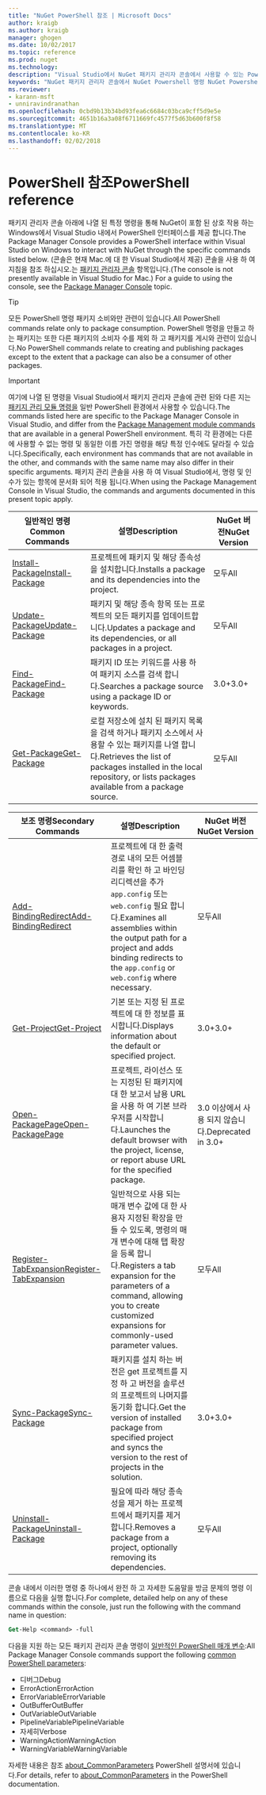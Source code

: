 ```yaml
---
title: "NuGet PowerShell 참조 | Microsoft Docs"
author: kraigb
ms.author: kraigb
manager: ghogen
ms.date: 10/02/2017
ms.topic: reference
ms.prod: nuget
ms.technology: 
description: "Visual Studio에서 NuGet 패키지 관리자 콘솔에서 사용할 수 있는 PowerShell 명령에 대 한 전체 참조 합니다."
keywords: "NuGet 패키지 관리자 콘솔에서 NuGet Powershell 명령 NuGet Powershell 참조"
ms.reviewer:
- karann-msft
- unniravindranathan
ms.openlocfilehash: 0cbd9b13b34bd93fea6c6684c03bca9cff5d9e5e
ms.sourcegitcommit: 4651b16a3a08f6711669fc4577f5d63b600f8f58
ms.translationtype: MT
ms.contentlocale: ko-KR
ms.lasthandoff: 02/02/2018
---
```

# <a name="powershell-reference"></a><span data-ttu-id="950a2-104">PowerShell 참조</span><span class="sxs-lookup"><span data-stu-id="950a2-104">PowerShell reference</span></span>

<span data-ttu-id="950a2-105">패키지 관리자 콘솔 아래에 나열 된 특정 명령을 통해 NuGet이 포함 된 상호 작용 하는 Windows에서 Visual Studio 내에서 PowerShell 인터페이스를 제공 합니다.</span><span class="sxs-lookup"><span data-stu-id="950a2-105">The Package Manager Console provides a PowerShell interface within Visual Studio on Windows to interact with NuGet through the specific commands listed below.</span></span> <span data-ttu-id="950a2-106">(콘솔은 현재 Mac.에 대 한 Visual Studio에서 제공) 콘솔을 사용 하 여 지침을 참조 하십시오.는 [패키지 관리자 콘솔](../tools/package-manager-console.md) 항목입니다.</span><span class="sxs-lookup"><span data-stu-id="950a2-106">(The console is not presently available in Visual Studio for Mac.) For a guide to using the console, see the [Package Manager Console](../tools/package-manager-console.md) topic.</span></span>

> [!Tip]
> <span data-ttu-id="950a2-107">모든 PowerShell 명령 패키지 소비와만 관련이 있습니다.</span><span class="sxs-lookup"><span data-stu-id="950a2-107">All PowerShell commands relate only to package consumption.</span></span> <span data-ttu-id="950a2-108">PowerShell 명령을 만들고 하는 패키지는 또한 다른 패키지의 소비자 수를 제외 하 고 패키지를 게시와 관련이 있습니다.</span><span class="sxs-lookup"><span data-stu-id="950a2-108">No PowerShell commands relate to creating and publishing packages except to the extent that a package can also be a consumer of other packages.</span></span>

> [!Important]
> <span data-ttu-id="950a2-109">여기에 나열 된 명령을 Visual Studio에서 패키지 관리자 콘솔에 관련 된와 다른 지는 [패키지 관리 모듈 명령을](/powershell/module/packagemanagement/?view=powershell-6) 일반 PowerShell 환경에서 사용할 수 있습니다.</span><span class="sxs-lookup"><span data-stu-id="950a2-109">The commands listed here are specific to the Package Manager Console in Visual Studio, and differ from the [Package Management module commands](/powershell/module/packagemanagement/?view=powershell-6) that are available in a general PowerShell environment.</span></span> <span data-ttu-id="950a2-110">특히 각 환경에는 다른에 사용할 수 없는 명령 및 동일한 이름 가진 명령을 해당 특정 인수에도 달라질 수 있습니다.</span><span class="sxs-lookup"><span data-stu-id="950a2-110">Specifically, each environment has commands that are not available in the other, and commands with the same name may also differ in their specific arguments.</span></span> <span data-ttu-id="950a2-111">패키지 관리 콘솔을 사용 하 여 Visual Studio에서, 명령 및 인수가 있는 항목에 문서화 되어 적용 됩니다.</span><span class="sxs-lookup"><span data-stu-id="950a2-111">When using the Package Management Console in Visual Studio, the commands and arguments documented in this present topic apply.</span></span>

| <span data-ttu-id="950a2-112">일반적인 명령</span><span class="sxs-lookup"><span data-stu-id="950a2-112">Common Commands</span></span> | <span data-ttu-id="950a2-113">설명</span><span class="sxs-lookup"><span data-stu-id="950a2-113">Description</span></span> | <span data-ttu-id="950a2-114">NuGet 버전</span><span class="sxs-lookup"><span data-stu-id="950a2-114">NuGet Version</span></span> |
| --- | --- | --- |
| [<span data-ttu-id="950a2-115">Install-Package</span><span class="sxs-lookup"><span data-stu-id="950a2-115">Install-Package</span></span>](ps-ref-install-package.md) | <span data-ttu-id="950a2-116">프로젝트에 패키지 및 해당 종속성을 설치합니다.</span><span class="sxs-lookup"><span data-stu-id="950a2-116">Installs a package and its dependencies into the project.</span></span> | <span data-ttu-id="950a2-117">모두</span><span class="sxs-lookup"><span data-stu-id="950a2-117">All</span></span> |
| [<span data-ttu-id="950a2-118">Update-Package</span><span class="sxs-lookup"><span data-stu-id="950a2-118">Update-Package</span></span>](ps-ref-update-package.md) | <span data-ttu-id="950a2-119">패키지 및 해당 종속 항목 또는 프로젝트의 모든 패키지를 업데이트합니다.</span><span class="sxs-lookup"><span data-stu-id="950a2-119">Updates a package and its dependencies, or all packages in a project.</span></span> | <span data-ttu-id="950a2-120">모두</span><span class="sxs-lookup"><span data-stu-id="950a2-120">All</span></span> |
| [<span data-ttu-id="950a2-121">Find-Package</span><span class="sxs-lookup"><span data-stu-id="950a2-121">Find-Package</span></span>](ps-ref-find-package.md) | <span data-ttu-id="950a2-122">패키지 ID 또는 키워드를 사용 하 여 패키지 소스를 검색 합니다.</span><span class="sxs-lookup"><span data-stu-id="950a2-122">Searches a package source using a package ID or keywords.</span></span> | <span data-ttu-id="950a2-123">3.0+</span><span class="sxs-lookup"><span data-stu-id="950a2-123">3.0+</span></span> |
| [<span data-ttu-id="950a2-124">Get-Package</span><span class="sxs-lookup"><span data-stu-id="950a2-124">Get-Package</span></span>](ps-ref-get-package.md) | <span data-ttu-id="950a2-125">로컬 저장소에 설치 된 패키지 목록을 검색 하거나 패키지 소스에서 사용할 수 있는 패키지를 나열 합니다.</span><span class="sxs-lookup"><span data-stu-id="950a2-125">Retrieves the list of packages installed in the local repository, or lists packages available from a package source.</span></span> | <span data-ttu-id="950a2-126">모두</span><span class="sxs-lookup"><span data-stu-id="950a2-126">All</span></span> |

| <span data-ttu-id="950a2-127">보조 명령</span><span class="sxs-lookup"><span data-stu-id="950a2-127">Secondary Commands</span></span> | <span data-ttu-id="950a2-128">설명</span><span class="sxs-lookup"><span data-stu-id="950a2-128">Description</span></span> | <span data-ttu-id="950a2-129">NuGet 버전</span><span class="sxs-lookup"><span data-stu-id="950a2-129">NuGet Version</span></span> |
| --- | --- | --- |
| [<span data-ttu-id="950a2-130">Add-BindingRedirect</span><span class="sxs-lookup"><span data-stu-id="950a2-130">Add-BindingRedirect</span></span>](ps-ref-add-bindingredirect.md) | <span data-ttu-id="950a2-131">프로젝트에 대 한 출력 경로 내의 모든 어셈블리를 확인 하 고 바인딩 리디렉션을 추가 `app.config` 또는 `web.config` 필요 합니다.</span><span class="sxs-lookup"><span data-stu-id="950a2-131">Examines all assemblies within the output path for a project and adds binding redirects to the `app.config` or `web.config` where necessary.</span></span> | <span data-ttu-id="950a2-132">모두</span><span class="sxs-lookup"><span data-stu-id="950a2-132">All</span></span> |
| [<span data-ttu-id="950a2-133">Get-Project</span><span class="sxs-lookup"><span data-stu-id="950a2-133">Get-Project</span></span>](ps-ref-get-project.md) | <span data-ttu-id="950a2-134">기본 또는 지정 된 프로젝트에 대 한 정보를 표시합니다.</span><span class="sxs-lookup"><span data-stu-id="950a2-134">Displays information about the default or specified project.</span></span> | <span data-ttu-id="950a2-135">3.0+</span><span class="sxs-lookup"><span data-stu-id="950a2-135">3.0+</span></span> |
| [<span data-ttu-id="950a2-136">Open-PackagePage</span><span class="sxs-lookup"><span data-stu-id="950a2-136">Open-PackagePage</span></span>](ps-ref-open-packagepage.md) | <span data-ttu-id="950a2-137">프로젝트, 라이선스 또는 지정된 된 패키지에 대 한 보고서 남용 URL을 사용 하 여 기본 브라우저를 시작합니다.</span><span class="sxs-lookup"><span data-stu-id="950a2-137">Launches the default browser with the project, license, or report abuse URL for the specified package.</span></span> | <span data-ttu-id="950a2-138">3.0 이상에서 사용 되지 않습니다.</span><span class="sxs-lookup"><span data-stu-id="950a2-138">Deprecated in 3.0+</span></span> |
| [<span data-ttu-id="950a2-139">Register-TabExpansion</span><span class="sxs-lookup"><span data-stu-id="950a2-139">Register-TabExpansion</span></span>](ps-ref-register-tabexpansion.md) | <span data-ttu-id="950a2-140">일반적으로 사용 되는 매개 변수 값에 대 한 사용자 지정된 확장을 만들 수 있도록, 명령의 매개 변수에 대해 탭 확장을 등록 합니다.</span><span class="sxs-lookup"><span data-stu-id="950a2-140">Registers a tab expansion for the parameters of a command, allowing you to create customized expansions for commonly-used parameter values.</span></span> | <span data-ttu-id="950a2-141">모두</span><span class="sxs-lookup"><span data-stu-id="950a2-141">All</span></span> |
| [<span data-ttu-id="950a2-142">Sync-Package</span><span class="sxs-lookup"><span data-stu-id="950a2-142">Sync-Package</span></span>](ps-ref-sync-package.md) | <span data-ttu-id="950a2-143">패키지를 설치 하는 버전은 get 프로젝트를 지정 하 고 버전을 솔루션의 프로젝트의 나머지를 동기화 합니다.</span><span class="sxs-lookup"><span data-stu-id="950a2-143">Get the version of installed package from specified project and syncs the version to the rest of projects in the solution.</span></span> | <span data-ttu-id="950a2-144">3.0+</span><span class="sxs-lookup"><span data-stu-id="950a2-144">3.0+</span></span> |
| [<span data-ttu-id="950a2-145">Uninstall-Package</span><span class="sxs-lookup"><span data-stu-id="950a2-145">Uninstall-Package</span></span>](ps-ref-uninstall-package.md) | <span data-ttu-id="950a2-146">필요에 따라 해당 종속성을 제거 하는 프로젝트에서 패키지를 제거 합니다.</span><span class="sxs-lookup"><span data-stu-id="950a2-146">Removes a package from a project, optionally removing its dependencies.</span></span> | <span data-ttu-id="950a2-147">모두</span><span class="sxs-lookup"><span data-stu-id="950a2-147">All</span></span> |

<span data-ttu-id="950a2-148">콘솔 내에서 이러한 명령 중 하나에서 완전 하 고 자세한 도움말을 방금 문제의 명령 이름으로 다음을 실행 합니다.</span><span class="sxs-lookup"><span data-stu-id="950a2-148">For complete, detailed help on any of these commands within the console, just run the following with the command name in question:</span></span>

```ps
Get-Help <command> -full
```

<span data-ttu-id="950a2-149">다음을 지원 하는 모든 패키지 관리자 콘솔 명령이 [일반적인 PowerShell 매개 변수](http://go.microsoft.com/fwlink/?LinkID=113216):</span><span class="sxs-lookup"><span data-stu-id="950a2-149">All Package Manager Console commands support the following [common PowerShell parameters](http://go.microsoft.com/fwlink/?LinkID=113216):</span></span>

- <span data-ttu-id="950a2-150">디버그</span><span class="sxs-lookup"><span data-stu-id="950a2-150">Debug</span></span>
- <span data-ttu-id="950a2-151">ErrorAction</span><span class="sxs-lookup"><span data-stu-id="950a2-151">ErrorAction</span></span>
- <span data-ttu-id="950a2-152">ErrorVariable</span><span class="sxs-lookup"><span data-stu-id="950a2-152">ErrorVariable</span></span>
- <span data-ttu-id="950a2-153">OutBuffer</span><span class="sxs-lookup"><span data-stu-id="950a2-153">OutBuffer</span></span>
- <span data-ttu-id="950a2-154">OutVariable</span><span class="sxs-lookup"><span data-stu-id="950a2-154">OutVariable</span></span>
- <span data-ttu-id="950a2-155">PipelineVariable</span><span class="sxs-lookup"><span data-stu-id="950a2-155">PipelineVariable</span></span>
- <span data-ttu-id="950a2-156">자세히</span><span class="sxs-lookup"><span data-stu-id="950a2-156">Verbose</span></span>
- <span data-ttu-id="950a2-157">WarningAction</span><span class="sxs-lookup"><span data-stu-id="950a2-157">WarningAction</span></span>
- <span data-ttu-id="950a2-158">WarningVariable</span><span class="sxs-lookup"><span data-stu-id="950a2-158">WarningVariable</span></span>

<span data-ttu-id="950a2-159">자세한 내용은 참조 [about_CommonParameters](http://go.microsoft.com/fwlink/?LinkID=113216) PowerShell 설명서에 있습니다.</span><span class="sxs-lookup"><span data-stu-id="950a2-159">For details, refer to [about_CommonParameters](http://go.microsoft.com/fwlink/?LinkID=113216) in the PowerShell documentation.</span></span>
